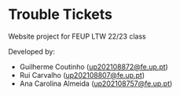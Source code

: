 # Trouble Tickets
Website project for FEUP LTW 22/23 class

Developed by: 
 - Guilherme Coutinho (up202108872@fe.up.pt)
 - Rui Carvalho (up202108807@fe.up.pt)
 - Ana Carolina Almeida (up202108757@fe.up.pt)
